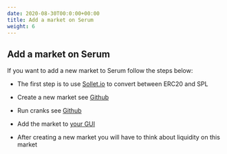 ```yaml
---
date: 2020-08-30T00:0:00+00:00
title: Add a market on Serum
weight: 6
---
```


## Add a market on Serum

If you want to add a new market to Serum follow the steps below:

- The first step is to use [Sollet.io](https://sollet.io) to convert between ERC20 and SPL

- Create a new market see [Github](https://github.com/project-serum/serum-dex/blob/master/dex/src/instruction.rs)

- Run cranks see [Github](https://github.com/project-serum/serum-dex/blob/master/crank/src/main.rs#L297)

- Add the market to [your GUI](https://github.com/project-serum/serum-dex-ui)

- After creating a new market you will have to think about liquidity on this market
